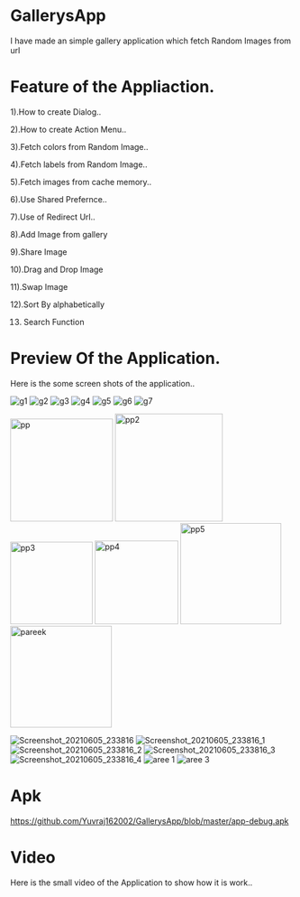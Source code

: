 # GallerysApp

I have made an simple gallery application
which fetch Random Images from url


# Feature of the Appliaction.

1).How to create Dialog..

2).How to create Action Menu..

3).Fetch colors from Random Image..

4).Fetch labels from Random Image..

5).Fetch images from cache memory..

6).Use Shared Prefernce..

7).Use of Redirect Url..

8).Add Image from gallery

9).Share Image

10).Drag and Drop Image

11).Swap Image

12).Sort By alphabetically

13) Search Function



# Preview  Of the Application.
 
 Here is the some screen shots of the application..
 
 ![g1](https://user-images.githubusercontent.com/77117240/118391404-baf29b80-b651-11eb-8af7-b91ee69ea8ee.jpg)
![g2](https://user-images.githubusercontent.com/77117240/118391406-c0e87c80-b651-11eb-960d-e39b46583dcf.jpg)
![g3](https://user-images.githubusercontent.com/77117240/118391407-c47c0380-b651-11eb-9ea2-512683b60318.jpg)
![g4](https://user-images.githubusercontent.com/77117240/118391413-c9d94e00-b651-11eb-97e6-757482b9a244.jpg)
![g5](https://user-images.githubusercontent.com/77117240/118391420-ce9e0200-b651-11eb-8726-6d28e1ddfd86.jpg)
![g6](https://user-images.githubusercontent.com/77117240/118391428-d65da680-b651-11eb-8fe6-f513c92c037b.jpg)
![g7](https://user-images.githubusercontent.com/77117240/118391431-dd84b480-b651-11eb-95a3-ed89ab4e7b06.jpg)

<img width="182" alt="pp" src="https://user-images.githubusercontent.com/77117240/119303552-91ee8e00-bc83-11eb-870f-f920cc26e40d.png">
<img width="191" alt="pp2" src="https://user-images.githubusercontent.com/77117240/119303557-974bd880-bc83-11eb-9128-ed1d8d68f8b7.png">
<img width="146" alt="pp3" src="https://user-images.githubusercontent.com/77117240/119303570-9c108c80-bc83-11eb-83e2-6e1c330bfd35.png">
<img width="148" alt="pp4" src="https://user-images.githubusercontent.com/77117240/119303581-a29f0400-bc83-11eb-9dc2-f01f72881357.png">
<img width="179" alt="pp5" src="https://user-images.githubusercontent.com/77117240/119303602-a894e500-bc83-11eb-923e-df5177625967.png">
<img width="180" alt="pareek" src="https://user-images.githubusercontent.com/77117240/119359088-dd765b80-bcc6-11eb-9b9d-4da90b3b9ff5.png">

![Screenshot_20210605_233816](https://user-images.githubusercontent.com/77117240/120902896-85453f00-c660-11eb-82b4-077dc7f521b1.png)
![Screenshot_20210605_233816_1](https://user-images.githubusercontent.com/77117240/120902912-968e4b80-c660-11eb-9dbd-96ea142ce00a.png)
![Screenshot_20210605_233816_2](https://user-images.githubusercontent.com/77117240/120902916-9e4df000-c660-11eb-9aaa-d4942e916c9e.png)
![Screenshot_20210605_233816_3](https://user-images.githubusercontent.com/77117240/120902921-a6a62b00-c660-11eb-8ee5-8ca5234ecc0f.png)
![Screenshot_20210605_233816_4](https://user-images.githubusercontent.com/77117240/120902928-b0c82980-c660-11eb-8ba2-8fc81dc9fa2f.png)
![aree 1](https://user-images.githubusercontent.com/77117240/120902971-f08f1100-c660-11eb-80b3-2f0f46b12605.jpg)
![aree 3](https://user-images.githubusercontent.com/77117240/120902999-0c92b280-c661-11eb-9db5-73855e314eab.jpg)


# Apk
https://github.com/Yuvraj162002/GallerysApp/blob/master/app-debug.apk

# Video 
 Here is the small video of the Application to show how it is work..
 
 


